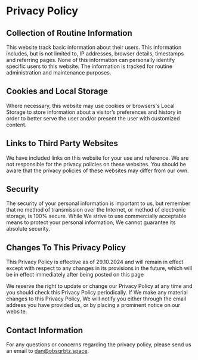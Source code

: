 # Privacy Policy

## Collection of Routine Information

This website track basic information about their users. This information includes, but is not limited to, IP addresses, browser details, timestamps and referring pages. None of this information can personally identify specific users to this website. The information is tracked for routine administration and maintenance purposes.

## Cookies and Local Storage

Where necessary, this website may use cookies or browsers's Local Storage to store information about a visitor’s preferences and history in order to better serve the user and/or present the user with customized content.

## Links to Third Party Websites

We have included links on this website for your use and reference. We are not responsible for the privacy policies on these websites. You should be aware that the privacy policies of these websites may differ from our own.

## Security

The security of your personal information is important to us, but remember that no method of transmission over the Internet, or method of electronic storage, is 100% secure. While We strive to use commercially acceptable means to protect your personal information, We cannot guarantee its absolute security.

## Changes To This Privacy Policy

This Privacy Policy is effective as of 29.10.2024 and will remain in effect except with respect to any changes in its provisions in the future, which will be in effect immediately after being posted on this page

We reserve the right to update or change our Privacy Policy at any time and you should check this Privacy Policy periodically. If We make any material changes to this Privacy Policy, We will notify you either through the email address you have provided us, or by placing a prominent notice on our website.

## Contact Information

For any questions or concerns regarding the privacy policy, please send us an email to <dan@obsqrbtz.space>.

